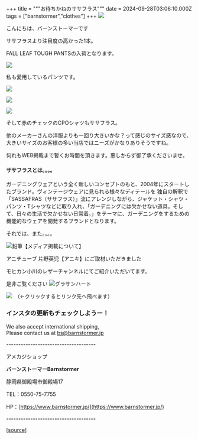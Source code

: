 +++
title = """お待ちかねのササフラス"""
date = 2024-09-28T03:06:10.000Z
tags = ["barnstormer","clothes"]
+++
[![](https://stat.ameba.jp/user_images/20231023/16/barnstormer-go/b2/03/p/o0420015015354743273.png)](https://ameblo.jp/barnstormer-go/entry-12825670498.html)

こんにちは、バーンストーマーです

ササフラスより注目度の高かった1本。

FALL LEAF TOUGH PANTSの入荷となります。

[![](https://stat.ameba.jp/user_images/20240928/12/barnstormer-go/cd/c8/j/o0466070015491471286.jpg)](https://stat.ameba.jp/user_images/20240928/12/barnstormer-go/cd/c8/j/o0466070015491471286.jpg)

私も愛用しているパンツです。

[![](https://stat.ameba.jp/user_images/20240928/12/barnstormer-go/10/c0/j/o0466070015491471289.jpg)](https://stat.ameba.jp/user_images/20240928/12/barnstormer-go/10/c0/j/o0466070015491471289.jpg)

[![](https://stat.ameba.jp/user_images/20240928/12/barnstormer-go/75/1b/j/o0466070015491471290.jpg)](https://stat.ameba.jp/user_images/20240928/12/barnstormer-go/75/1b/j/o0466070015491471290.jpg)

[![](https://stat.ameba.jp/user_images/20240928/12/barnstormer-go/bf/f0/j/o0466070015491471292.jpg)](https://stat.ameba.jp/user_images/20240928/12/barnstormer-go/bf/f0/j/o0466070015491471292.jpg)

そして赤のチェックのCPOシャツもササフラス。

他のメーカーさんの洋服よりも一回り大きいかな？って感じのサイズ感なので、大きいサイズのお客様の多い当店ではニーズがかなりありそうですね。

何れもWEB掲載まで暫くお時間を頂きます。悪しからず御了承くださいませ。

#### ササフラスとは。。。。

ガーデニングウェアという全く新しいコンセプトのもと、2004年にスタートしたブランド。ヴィンテージウェアに見られる様々なディテールを 独自の解釈で「SASSAFRAS（ササフラス）」流にアレンジしながら、ジャケット・シャツ・パンツ・Tシャツなどに取り入れ、「ガーデニングには欠かせない道具。そして、日々の生活で欠かせない日常着。」をテーマに、ガーデニングをするための機能的なウェアを開発するブランドとなります。

それでは、また。。。。

![鉛筆](https://stat100.ameba.jp/blog/ucs/img/char/char3/519.png)【メディア掲載について】

アニチューブ 片野英児【アニキ】にご取材いただきました

モヒカン小川のレザーチャンネルにてご紹介いただいてます。

是非ご覧ください ![グラサンハート](https://stat100.ameba.jp/blog/ucs/img/char/char3/148.png)

[![](https://stat.ameba.jp/user_images/20230412/16/barnstormer-go/6a/23/p/o0108010815269242493.png)](https://www.instagram.com/barnstormer_daily/)　（←クリックするとリンク先へ飛べます）

### インスタの更新もチェックしようー！

We also accept international shipping,  
Please contact us at bs@barnstormer.jp

**\-------------------------------------**

アメカジショップ

**バーンストーマーBarnstormer**

静岡県御殿場市御殿場17

TEL：0550-75-7755

HP：[https://www.barnstormer.jp/](https://www.barnstormer.jp/)

**\-------------------------------------**

[[source]](https://ameblo.jp/barnstormer-go/entry-12869211515.html)
